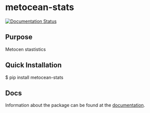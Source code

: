 # metocean-stats

[![Documentation Status](https://readthedocs.org/projects/metocean-stats/badge/?version=latest)](https://metocean-stats.readthedocs.io/en/latest/?badge=latest)

## Purpose
Metocen stastistics

## Quick Installation

$ pip install metocean-stats 

## Docs
Information about the package can be found at the [documentation](https://metocean-stats.readthedocs.io/en/latest/index.html).
